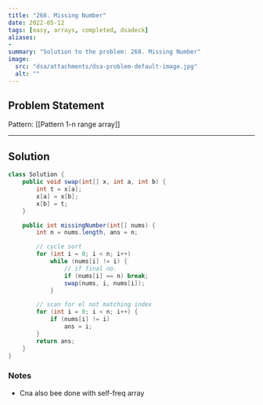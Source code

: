 ```yaml
---
title: "268. Missing Number"
date: 2022-05-12
tags: [easy, arrays, completed, dsadeck]
aliases:
- 
summary: "Solution to the problem: 268. Missing Number"
image:
  src: "dsa/attachments/dsa-problem-default-image.jpg"
  alt: ""
---
```


## Problem Statement


Pattern: [[Pattern 1-n range array]]

---

## Solution
``` java
class Solution {
	public void swap(int[] x, int a, int b) {
		int t = x[a];
		x[a] = x[b];
		x[b] = t;
	}

	public int missingNumber(int[] nums) {
		int n = nums.length, ans = n;

		// cycle sort
		for (int i = 0; i < n; i++)
			while (nums[i] != i) {
				// if final no.
				if (nums[i] == n) break;
				swap(nums, i, nums[i]);
			}

		// scan for el not matching index
		for (int i = 0; i < n; i++) {
			if (nums[i] != i)
				ans = i;
		}
		return ans;
	}
}
```

### Notes
- Cna also bee done with self-freq array


